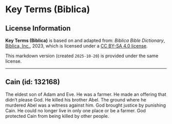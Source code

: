 # Key Terms (Biblica)

## License Information

**Key Terms (Biblica)** is based on and adapted from: _Biblica Bible Dictionary_, [Biblica, Inc.](https://www.biblica.com/), 2023, which is licensed under a [CC BY-SA 4.0 license](https://creativecommons.org/licenses/by-sa/4.0/legalcode.en).

This markdown version (created `2025-10-20`) is provided under the same license.



--------------------------------

## Cain (id: 132168)

The eldest son of Adam and Eve. He was a farmer. He made an offering that didn’t please God. He killed his brother Abel. The ground where he murdered Abel was a witness against him. God brought justice by punishing Cain. He could no longer live in only one place or be a farmer. God protected Cain from being killed by other people.


